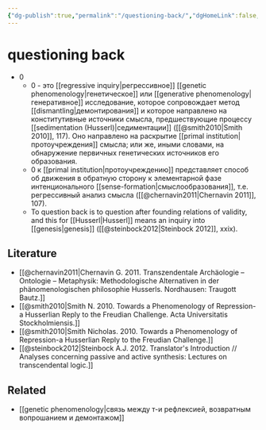 ```yaml
---
{"dg-publish":true,"permalink":"/questioning-back/","dgHomeLink":false,"dgPassFrontmatter":false}
---
```


# questioning back
- 0
	- 0 - это [[regressive inquiry|регрессивное]] [[genetic phenomenology|генетическое]] или [[generative phenomenology|генеративное]] исследование, которое сопровождает метод [[dismantling|демонтирования]] и которое направлено на конститутивные источники смысла, предшествующие процессу [[sedimentation (Husserl)|седиментации]] ([[@smith2010|Smith 2010]], 117). Оно направлено на раскрытие [[primal institution|протоучреждения]] смысла; или же, иными словами, на обнаружение первичных генетических источников его образования.
	- 0 к [[primal institution|протоучреждению]] представляет способ об движения в обратную сторону к элементарной фазе интенционального [[sense-formation|смыслообразования]], т.е. регрессивный анализ смысла ([[@chernavin2011|Chernavin 2011]], 107).
	- To question back is to question after founding relations of validity, and this for [[Husserl|Husserl]] means an inquiry into [[genesis|genesis]] ([[@steinbock2012|Steinbock 2012]], xxix). 

## Literature
- [[@chernavin2011|Chernavin G. 2011. Transzendentale Archäologie – Ontologie – Metaphysik: Methodologische Alternativen in der phänomenologischen philosophie Husserls. Nordhausen: Traugott Bautz.]]
- [[@smith2010|Smith N. 2010. Towards a Phenomenology of Repression-a Husserlian Reply to the Freudian Challenge. Acta Universitatis Stockholmiensis.]]
- [[@smith2010|Smith Nicholas. 2010. Towards a Phenomenology of Repression-a Husserlian Reply to the Freudian Challenge.]]
- [[@steinbock2012|Steinbock A.J. 2012. Translator's Introduction // Analyses concerning passive and active synthesis: Lectures on transcendental logic.]]


## Related
- [[genetic phenomenology|связь между т-и рефлексией, возвратным вопрошанием и демонтажом]]